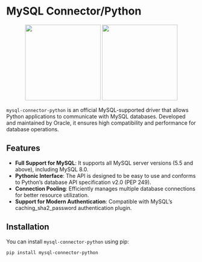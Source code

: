 # MySQL Connector/Python

<p align="center">
  <img src="https://www.python.org/static/community_logos/python-logo-master-v3-TM.png" width="200"/>
  <img src="https://www.mysql.com/common/logos/logo-mysql-170x115.png" width="200"/>
</p>

`mysql-connector-python` is an official MySQL-supported driver that allows Python applications to communicate with MySQL databases. Developed and maintained by Oracle, it ensures high compatibility and performance for database operations.

## Features

- **Full Support for MySQL**: It supports all MySQL server versions (5.5 and above), including MySQL 8.0.
- **Pythonic Interface**: The API is designed to be easy to use and conforms to Python’s database API specification v2.0 (PEP 249).
- **Connection Pooling**: Efficiently manages multiple database connections for better resource utilization.
- **Support for Modern Authentication**: Compatible with MySQL’s caching_sha2_password authentication plugin.

## Installation

You can install `mysql-connector-python` using pip:

```bash
pip install mysql-connector-python
